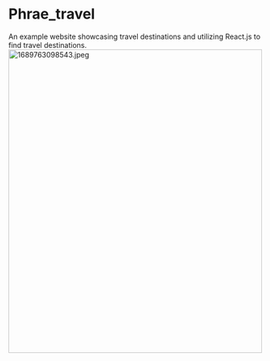 # Phrae_travel
An example website showcasing travel destinations and utilizing React.js to find travel destinations.
<img src="https://cdn.pic.in.th/file/picinth/1689763098543.jpeg" alt="1689763098543.jpeg" border="0" style="width:500px;height:600px;" />
